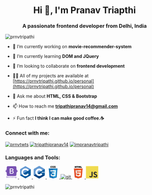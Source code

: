 <h1 align="center">Hi 👋, I'm Pranav Triapthi</h1>
<h3 align="center">A passionate frontend developer from Delhi, India</h3>

<p align="left"> <img src="https://komarev.com/ghpvc/?username=prnvtripathi&label=Profile%20views&color=0e75b6&style=flat" alt="prnvtripathi" /> </p>

- 🔭 I’m currently working on **movie-recommender-system**

- 🌱 I’m currently learning **DOM and JQuery**

- 👯 I’m looking to collaborate on **frontend development**

- 👨‍💻 All of my projects are available at [https://prnvtripathi.github.io/personal](https://prnvtripathi.github.io/personal)

- 💬 Ask me about **HTML, CSS & Bootstrap**

- 📫 How to reach me **tripathipranav14@gmail.com**

- ⚡ Fun fact **I think I can make good coffee.☕**

<h3 align="left">Connect with me:</h3>
<p align="left">
<a href="https://twitter.com/prnvtwts" target="blank"><img align="center" src="https://raw.githubusercontent.com/rahuldkjain/github-profile-readme-generator/master/src/images/icons/Social/twitter.svg" alt="prnvtwts" height="30" width="40" /></a>
<a href="https://linkedin.com/in/tripathipranav14" target="blank"><img align="center" src="https://raw.githubusercontent.com/rahuldkjain/github-profile-readme-generator/master/src/images/icons/Social/linked-in-alt.svg" alt="tripathipranav14" height="30" width="40" /></a>
<a href="https://instagram.com/impranavtripathi" target="blank"><img align="center" src="https://raw.githubusercontent.com/rahuldkjain/github-profile-readme-generator/master/src/images/icons/Social/instagram.svg" alt="impranavtripathi" height="30" width="40" /></a>
</p>

<h3 align="left">Languages and Tools:</h3>
<p align="left"> <a href="https://getbootstrap.com" target="_blank" rel="noreferrer"> <img src="https://raw.githubusercontent.com/devicons/devicon/master/icons/bootstrap/bootstrap-plain-wordmark.svg" alt="bootstrap" width="40" height="40"/> </a> <a href="https://www.cprogramming.com/" target="_blank" rel="noreferrer"> <img src="https://raw.githubusercontent.com/devicons/devicon/master/icons/c/c-original.svg" alt="c" width="40" height="40"/> </a> <a href="https://www.w3schools.com/cpp/" target="_blank" rel="noreferrer"> <img src="https://raw.githubusercontent.com/devicons/devicon/master/icons/cplusplus/cplusplus-original.svg" alt="cplusplus" width="40" height="40"/> </a> <a href="https://www.w3schools.com/css/" target="_blank" rel="noreferrer"> <img src="https://raw.githubusercontent.com/devicons/devicon/master/icons/css3/css3-original-wordmark.svg" alt="css3" width="40" height="40"/> </a> <a href="https://git-scm.com/" target="_blank" rel="noreferrer"> <img src="https://www.vectorlogo.zone/logos/git-scm/git-scm-icon.svg" alt="git" width="40" height="40"/> </a> <a href="https://www.w3.org/html/" target="_blank" rel="noreferrer"> <img src="https://raw.githubusercontent.com/devicons/devicon/master/icons/html5/html5-original-wordmark.svg" alt="html5" width="40" height="40"/> </a> <a href="https://developer.mozilla.org/en-US/docs/Web/JavaScript" target="_blank" rel="noreferrer"> <img src="https://raw.githubusercontent.com/devicons/devicon/master/icons/javascript/javascript-original.svg" alt="javascript" width="40" height="40"/> </a> </p>

<p><img align="center" src="https://github-readme-streak-stats.herokuapp.com/?user=prnvtripathi&" alt="prnvtripathi" /></p>

